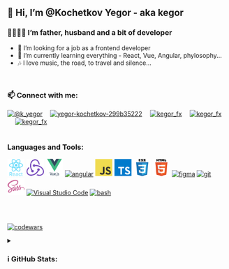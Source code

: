 <h2>👋 Hi, I’m @Kochetkov Yegor - aka kegor</h2>

<h3>👨‍👩‍👧‍👦 I’m father, husband and a bit of developer</h3>
<ul>
  <li>👀 I’m looking for a job as a frontend developer
  <li>🌱 I’m currently learning everything - React, Vue, Angular, phylosophy...
  <li>🎶 I love music, the road, to travel and silence...
</ul>
<br />
<h3 align="left">📫 Connect with me:</h3>

<a href="https://mastodon.social/@k_yegor" target="blank"><img align="center" src="https://files.mastodon.social/accounts/avatars/000/013/179/original/b4ceb19c9c54ec7e.png" alt="@k_yegor" height="40" /></a>&emsp;
<a href="https://linkedin.com/in/yegor-kochetkov-299b35222" target="blank"><img align="center" src="https://raw.githubusercontent.com/rahuldkjain/github-profile-readme-generator/master/src/images/icons/Social/linked-in-alt.svg" alt="yegor-kochetkov-299b35222" height="40" /></a>&emsp;
<a href="https://t.me/kegor_fx" target="blank"><img align="center" src="https://user-images.githubusercontent.com/25146954/186000136-6ae16ed9-9bf5-4345-9d22-cdb22428b506.png" alt="kegor_fx" height="40" /></a>&emsp;
<a href="https://join.skype.com/invite/b8VJxHepwaNo" target="blank"><img align="center" src="https://user-images.githubusercontent.com/25146954/186002526-0ca1ffc4-acaf-48ef-93f0-9c2587de0819.png" alt="kegor_fx" height="45" /></a>&emsp;
<a href="https://fb.com/kegor.fx" target="blank"><img align="center" src="https://raw.githubusercontent.com/rahuldkjain/github-profile-readme-generator/master/src/images/icons/Social/facebook.svg" alt="kegor_fx" height="40" /></a>
<br />
<br />
<h3 align="left">Languages and Tools:</h3>
<p align="left">
<a href="https://reactjs.org/" target="_blank" rel="noreferrer"><img src="https://raw.githubusercontent.com/devicons/devicon/master/icons/react/react-original-wordmark.svg" alt="react" width="40" height="40"/></a>
<a href="https://redux.js.org" target="_blank" rel="noreferrer"><img src="https://raw.githubusercontent.com/devicons/devicon/master/icons/redux/redux-original.svg" alt="redux" width="40" height="40"/></a>
<a href="https://vuejs.org/" target="_blank" rel="noreferrer"><img src="https://raw.githubusercontent.com/devicons/devicon/master/icons/vuejs/vuejs-original-wordmark.svg" alt="vuejs" width="40" height="40"/></a>
<a href="https://angular.io" target="_blank" rel="noreferrer"><img src="https://angular.io/assets/images/logos/angular/angular.svg" alt="angular" width="40" height="40"/></a>
<a href="https://developer.mozilla.org/en-US/docs/Web/JavaScript" target="_blank" rel="noreferrer"><img src="https://raw.githubusercontent.com/devicons/devicon/master/icons/javascript/javascript-original.svg" alt="javascript" width="40" height="40"/></a>
<a href="https://www.typescriptlang.org/" target="_blank" rel="noreferrer"><img src="https://raw.githubusercontent.com/devicons/devicon/master/icons/typescript/typescript-original.svg" alt="typescript" width="40" height="40"/></a>
<a href="https://www.w3schools.com/css/" target="_blank" rel="noreferrer"><img src="https://raw.githubusercontent.com/devicons/devicon/master/icons/css3/css3-original-wordmark.svg" alt="css3" width="40" height="40"/></a>
<a href="https://www.w3.org/html/" target="_blank" rel="noreferrer"><img src="https://raw.githubusercontent.com/devicons/devicon/master/icons/html5/html5-original-wordmark.svg" alt="html5" width="40" height="40"/></a>
<a href="https://www.figma.com/" target="_blank" rel="noreferrer"><img src="https://www.vectorlogo.zone/logos/figma/figma-icon.svg" alt="figma" width="40" height="40"/></a>
<a href="https://git-scm.com/" target="_blank" rel="noreferrer"><img src="https://www.vectorlogo.zone/logos/git-scm/git-scm-icon.svg" alt="git" width="40" height="40"/></a>
<a href="https://sass-lang.com" target="_blank" rel="noreferrer"><img src="https://raw.githubusercontent.com/devicons/devicon/master/icons/sass/sass-original.svg" alt="sass" width="40" height="40"/></a>
<a href="https://code.visualstudio.com/" target="_blank" rel="noreferrer"><img src="https://cdn.jsdelivr.net/gh/devicons/devicon/icons/vscode/vscode-original.svg" alt="Visual Studio Code" width="40" height="40"/></a>
<a href="https://www.gnu.org/software/bash/" target="_blank" rel="noreferrer"><img src="https://www.vectorlogo.zone/logos/gnu_bash/gnu_bash-icon.svg" alt="bash" width="40" height="40"/></a>
</p>
<br />
<br />

[![codewars](https://www.codewars.com/users/kegor/badges/large)](https://www.codewars.com/users/kegor)

<details>
<summary>
<h3>ℹ️ GitHub Stats:</h3>
</summary>
<p align="left"> <a href="https://github.com/ryo-ma/github-profile-trophy"><img src="https://github-profile-trophy.vercel.app/?username=yegorkochetkov" alt="yegorkochetkov" /></a> </p>
<p>&nbsp;<img align="center" src="https://github-readme-stats.vercel.app/api?username=yegorkochetkov&show_icons=true&locale=en" alt="yegorkochetkov" /></p>
<p><img align="center" src="https://github-readme-streak-stats.herokuapp.com/?user=yegorkochetkov&" alt="yegorkochetkov" /></p>
<p><img align="left" src="https://github-readme-stats.vercel.app/api/top-langs?username=yegorkochetkov&show_icons=true&locale=en&layout=compact" alt="yegorkochetkov" /></p>
</details>

<!---
YegorKochetkov/YegorKochetkov is a ✨ special ✨ repository because its `README.md` (this file) appears on your GitHub profile.
You can click the Preview link to take a look at your changes.
--->
